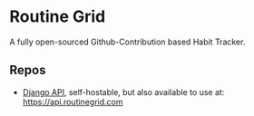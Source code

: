 # Routine Grid
A fully open-sourced Github-Contribution based Habit Tracker.

## Repos
- [Django API](https://github.com/Routine-Grid/routine-grid-api), self-hostable, but also available to use at: https://api.routinegrid.com
